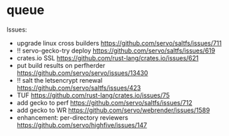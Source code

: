 # queue

Issues:

- upgrade linux cross builders https://github.com/servo/saltfs/issues/711
- :bangbang: servo-gecko-try deploy https://github.com/servo/saltfs/issues/619
- crates.io SSL https://github.com/rust-lang/crates.io/issues/621
- put build results on perfherder https://github.com/servo/servo/issues/13430
- :bangbang: salt the letsencrypt renewal https://github.com/servo/saltfs/issues/423
- TUF https://github.com/rust-lang/crates.io/issues/75
- add gecko to perf https://github.com/servo/saltfs/issues/712
- add gecko to WR https://github.com/servo/webrender/issues/1589
- enhancement: per-directory reviewers https://github.com/servo/highfive/issues/147
